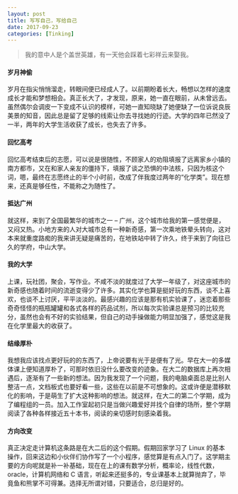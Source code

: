 ```yaml
---
layout: post
title: 写写自己，写给自己
date: 2017-09-23
categories: [Tinking]
---
```


> 我的意中人是个盖世英雄，有一天他会踩着七彩祥云来娶我。

#### 岁月神偷

岁月在指尖悄悄溜走，转眼间便已经成人了。以前期盼着长大，畅想以怎样的速度成长才能和梦想相会。真正长大了，才发现，原来，她一直在眼前，从未曾远去。虽然偶尔会调皮一下变成不认识的模样，可她一直知晓缺了她便缺了一位诉说良辰美景的知音，因此总是留了足够的线索让你去寻找她的行迹。大学的四年已然没了一半，两年的大学生活收获了成长，也失去了许多。

#### 回忆高考

回忆高考结束后的志愿，可以说是很随性，不顾家人的劝阻填报了远离家乡小镇的南方都市，又在和家人亲友的僵持下，填报了谈之恐惧的中法核，只因为核这个词，嗯，最终在志愿终止的半个小时前，改成了伴我度过两年的“化学类”。现在想来，还真是够任性，不能称之为随性了。

#### 抵达广州

就这样，来到了全国最繁华的城市之一 – 广州，这个城市给我的第一感觉便是，又闷又热。小地方来的人对大城市总有一种新奇感，第一次乘地铁晕头转向，这对本来就重度路痴的我来讲无疑是痛苦的，在地铁站中转了许久，终于来到了向往已久的学府，中山大学。

#### 我的大学

上课，玩社团，聚会，写作业。不咸不淡的就度过了大学一年级了，对这座城市的新奇感也随着时间的流逝变得少了许多。其实化学也算是挺好玩的东西，谈不上喜欢，也谈不上讨厌，平平淡淡的。最感兴趣的应该是那有机实验课了，迷恋着那些奇奇怪怪的瓶瓶罐罐和各式各样的药品试剂，所以每次实验课总是预习的比较充分，虽然也会有不好的实验结果，但自己的动手操做能力明显加强了，感觉这是我在化学里最大的收获了。

#### 结缘厚朴

我想我应该找点更好玩的的东西了，上帝说要有光于是便有了光。早在大一的多媒体课上便知道厚朴了，可那时依旧没什么要改变的迹象。在大二的数据库上再次相遇后，逐渐有了一些新的想法。因为我发现了一个问题，我的电脑桌面总是比别人整洁一点，文档板式也要好看一些，这些在以前是不可想象的。这或许便是潜移默化的影响，于是萌生了扩大这种影响的想法。就这样，在大二的第二个学期，成为了编程组的一员。加入工作室起初只是当做兴趣爱好并找个自律的场所，整个学期阅读了各种各样接近五十本书，阅读的亲切感时刻感染着我。

#### 方向改变

真正决定走计算机这条路是在大二后的这个假期。假期回家学习了 Linux 的基本操作，回来这边和小伙伴们协作写了一个小程序，感觉算是有点入门了。这学期主要的方向呢就是补一补基础，现在在上的课有数学分析，概率论，线性代数，oracle，计算机网络和 C 语言，听起来还挺多的，专业课基本上就算抛弃了，毕竟鱼和熊掌不可得兼。选择无所谓对错，只要适合，总归是好的。
